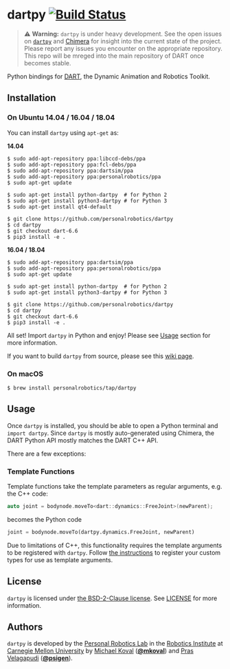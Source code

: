 # dartpy [![Build Status](https://travis-ci.org/personalrobotics/dartpy.svg?branch=master)](https://travis-ci.org/personalrobotics/dartpy) #

> :warning: **Warning:** `dartpy` is under heavy development. See the open
> issues on [`dartpy`](https://github.com/personalrobotics/dartpy/issues) and
> [Chimera](https://github.com/personalrobotics/chimera/issues) for insight
> into the current state of the project. Please report any issues you
> encounter on the appropriate repository. This repo will be mreged into the
> main repository of DART once becomes stable.

Python bindings for [DART][dart], the Dynamic Animation and Robotics Toolkit.

## Installation

### On Ubuntu 14.04 / 16.04 / 18.04

You can install `dartpy` using `apt-get` as:

**14.04**

```shell
$ sudo add-apt-repository ppa:libccd-debs/ppa
$ sudo add-apt-repository ppa:fcl-debs/ppa
$ sudo add-apt-repository ppa:dartsim/ppa
$ sudo add-apt-repository ppa:personalrobotics/ppa
$ sudo apt-get update

$ sudo apt-get install python-dartpy  # for Python 2
$ sudo apt-get install python3-dartpy # for Python 3
$ sudo apt-get install qt4-default

$ git clone https://github.com/personalrobotics/dartpy
$ cd dartpy
$ git checkout dart-6.6
$ pip3 install -e .
```

**16.04 / 18.04**

```shell
$ sudo add-apt-repository ppa:dartsim/ppa
$ sudo add-apt-repository ppa:personalrobotics/ppa
$ sudo apt-get update

$ sudo apt-get install python-dartpy  # for Python 2
$ sudo apt-get install python3-dartpy # for Python 3

$ git clone https://github.com/personalrobotics/dartpy
$ cd dartpy
$ git checkout dart-6.6
$ pip3 install -e .
```

All set! Import `dartpy` in Python and enjoy! Please see [Usage](#usage) section for more information.

If you want to build `dartpy` from source, please see this [wiki page](https://github.com/personalrobotics/dartpy/wiki/Building-from-Source).

### On macOS

```shell
$ brew install personalrobotics/tap/dartpy
```

## Usage

Once `dartpy` is installed, you should be able to open a Python terminal and
`import dartpy`. Since `dartpy` is mostly auto-generated using Chimera, the
DART Python API mostly matches the DART C++ API.

There are a few exceptions:

### Template Functions

Template functions take the template parameters as regular arguments, e.g. the
C++ code:
```c++
auto joint = bodynode.moveTo<dart::dynamics::FreeJoint>(newParent);
```
becomes the Python code
```python
joint = bodynode.moveTo(dartpy.dynamics.FreeJoint, newParent)
```

Due to limitations of C++, this functionality requires the template arguments
to be registered with `dartpy`. Follow [the instructions](https://github.com/personalrobotics/dartpy/wiki/Bindings-for-Extension-Libraries#template-member-functions)
to register your custom types for use as template arguments.

## License

`dartpy` is licensed under [the BSD-2-Clause license](https://opensource.org/licenses/BSD-2-Clause). See [LICENSE](https://github.com/personalrobotics/dartpy/blob/master/LICENSE) for more information.

## Authors

`dartpy` is developed by the [Personal Robotics Lab][prl] in the [Robotics
Institute][ri] at [Carnegie Mellon University][cmu] by [Michael Koval][mkoval]
([**@mkoval**][mkoval_github]) and [Pras Velagapudi][psigen]
([**@psigen**][psigen_github]).


[chimera]: https://github.com/personalrobotics/chimera
[cmake]: https://cmake.org/
[cmu]: http://www.cmu.edu
[dart]: http://dartsim.github.io/
[mkoval]: http://mkoval.org
[mkoval_github]: https://github.com/mkoval
[prl]: https://personalrobotics.ri.cmu.edu
[prl_dev]: https://personalrobotics.cs.washington.edu/software/development-environment/
[psigen]: http://www.snowbotic.com/
[psigen_github]: http://github.com/psigen
[ri]: https://www.ri.cmu.edu
[ubuntu1404]: http://releases.ubuntu.com/14.04/
